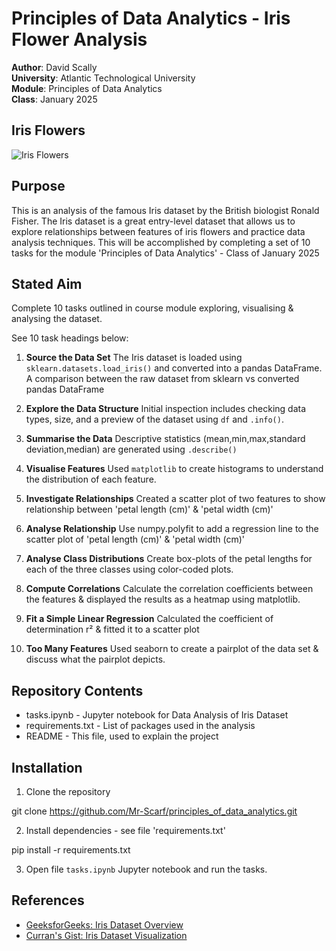 


# Principles of Data Analytics - Iris Flower Analysis

**Author**: David Scally  
**University**: Atlantic Technological University  
**Module**: Principles of Data Analytics  
**Class**: January 2025  

## Iris Flowers
![Iris Flowers](https://editor.analyticsvidhya.com/uploads/51518iris%20img1.png)


## Purpose

This is an analysis of the famous Iris dataset by the British biologist Ronald Fisher. The Iris dataset is a great entry-level dataset that allows us to explore relationships between features of iris flowers and practice data analysis techniques.
This will be accomplished by completing a set of 10 tasks for the module 'Principles of Data Analytics' - Class of January 2025


## Stated Aim  

Complete 10 tasks outlined in course module exploring, visualising & analysing the dataset.

See 10 task headings below:


1.  **Source the Data Set**
The Iris dataset is loaded using `sklearn.datasets.load_iris()` and converted into a pandas DataFrame. A comparison between the raw dataset from sklearn vs converted pandas DataFrame

2.  **Explore the Data Structure**
Initial inspection includes checking data types, size, and a preview of the dataset using `df` and `.info()`.

3.  **Summarise the Data**
Descriptive statistics (mean,min,max,standard deviation,median) are generated using `.describe()`

4.  **Visualise Features**
Used `matplotlib` to create histograms to understand the distribution of each feature.

5.  **Investigate Relationships**
Created a scatter plot of two features to show relationship between 'petal length (cm)' & 'petal width (cm)'

6.  **Analyse Relationship**
Use numpy.polyfit to add a regression line to the scatter plot of 'petal length (cm)' & 'petal width (cm)'

7.  **Analyse Class Distributions**
Create box-plots of the petal lengths for each of the three classes using color-coded plots.

8.  **Compute Correlations**
Calculate the correlation coefficients between the features & displayed the results as a heatmap using matplotlib.

9.  **Fit a Simple Linear Regression**
Calculated the coefficient of determination r² & fitted it to a scatter plot

10. **Too Many Features**
Used seaborn to create a pairplot of the data set & discuss what the pairplot depicts.

## Repository Contents

 - tasks.ipynb - Jupyter notebook for Data Analysis of Iris Dataset
 - requirements.txt - List of packages used in the analysis
 - README - This file, used to explain the project
 

 ## Installation

1. Clone the repository

git clone https://github.com/Mr-Scarf/principles_of_data_analytics.git

2. Install dependencies - see file 'requirements.txt'

pip install -r requirements.txt

3. Open file `tasks.ipynb` Jupyter notebook  and run the tasks.



## References

- [GeeksforGeeks: Iris Dataset Overview](https://www.geeksforgeeks.org/iris-dataset/)
- [Curran's Gist: Iris Dataset Visualization](https://gist.github.com/curran/a08a1080b88344b0c8a7)

